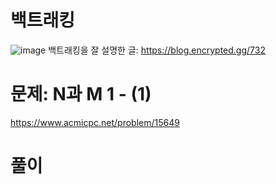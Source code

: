 # 백트래킹
![image](https://user-images.githubusercontent.com/87055456/139840984-5349e72e-7cfb-4d85-b41a-e5dd3868dbc2.png)
백트래킹을 잘 설명한 글: https://blog.encrypted.gg/732
# 문제: N과 M 1 - (1)
https://www.acmicpc.net/problem/15649


# 풀이
  
``` python

```

